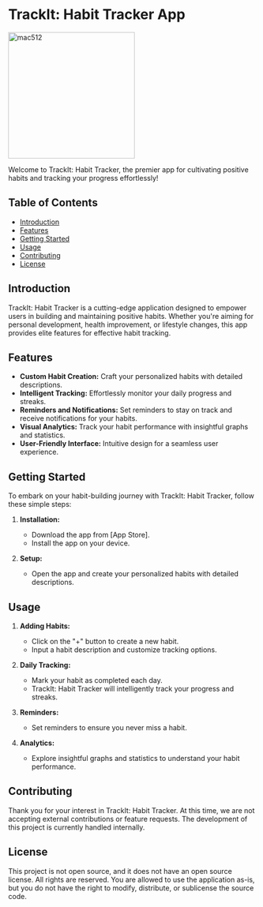 # TrackIt: Habit Tracker App

<img width="256" alt="mac512" src="https://github.com/st-yim/HabitTracker/assets/129474155/1663ce6e-fdcd-4dad-9df3-12fd7ecf6bbf">

Welcome to TrackIt: Habit Tracker, the premier app for cultivating positive habits and tracking your progress effortlessly!

## Table of Contents
- [Introduction](#introduction)
- [Features](#features)
- [Getting Started](#getting-started)
- [Usage](#usage)
- [Contributing](#contributing)
- [License](#license)

## Introduction

TrackIt: Habit Tracker is a cutting-edge application designed to empower users in building and maintaining positive habits. Whether you're aiming for personal development, health improvement, or lifestyle changes, this app provides elite features for effective habit tracking.

## Features

- **Custom Habit Creation:** Craft your personalized habits with detailed descriptions.
- **Intelligent Tracking:** Effortlessly monitor your daily progress and streaks.
- **Reminders and Notifications:** Set reminders to stay on track and receive notifications for your habits.
- **Visual Analytics:** Track your habit performance with insightful graphs and statistics.
- **User-Friendly Interface:** Intuitive design for a seamless user experience.

## Getting Started

To embark on your habit-building journey with TrackIt: Habit Tracker, follow these simple steps:

1. **Installation:**
   - Download the app from [App Store].
   - Install the app on your device.

2. **Setup:**
   - Open the app and create your personalized habits with detailed descriptions.

## Usage

1. **Adding Habits:**
   - Click on the "+" button to create a new habit.
   - Input a habit description and customize tracking options.

2. **Daily Tracking:**
   - Mark your habit as completed each day.
   - TrackIt: Habit Tracker will intelligently track your progress and streaks.

3. **Reminders:**
   - Set reminders to ensure you never miss a habit.

4. **Analytics:**
   - Explore insightful graphs and statistics to understand your habit performance.

## Contributing

Thank you for your interest in TrackIt: Habit Tracker. At this time, we are not accepting external contributions or feature requests. The development of this project is currently handled internally.

## License

This project is not open source, and it does not have an open source license. All rights are reserved. You are allowed to use the application as-is, but you do not have the right to modify, distribute, or sublicense the source code.
